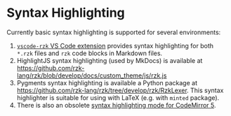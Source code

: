 # Syntax Highlighting

Currently basic syntax highlighting is supported for several environments:

1. <a href="https://marketplace.visualstudio.com/items?itemName=NikolaiKudasovfizruk.rzk-1-experimental-highlighting" target="_blank">`vscode-rzk` VS Code extension</a> provides syntax highlighting for both `*.rzk` files and `rzk` code blocks in Markdown files.
2. HighlightJS syntax highlighting (used by MkDocs) is available at <a href="https://github.com/rzk-lang/rzk/blob/develop/docs/custom_theme/js/rzk.js" target="_blank">https://github.com/rzk-lang/rzk/blob/develop/docs/custom_theme/js/rzk.js</a>
3. Pygments syntax highlighting is available a Python package at <a href="https://github.com/rzk-lang/rzk/tree/develop/rzk/RzkLexer#readme" target="_blank">https://github.com/rzk-lang/rzk/tree/develop/rzk/RzkLexer</a>. This syntax highlighter is suitable for using with LaTeX (e.g. with `minted` package).
4. There is also an obsolete <a href="https://github.com/rzk-lang/rzk/blob/develop/try-rzk/playground.html#L219-L269" target="_blank">syntax highlighting mode for CodeMirror 5</a>.
